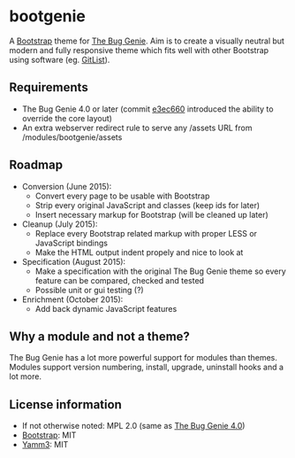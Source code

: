 # bootgenie
A [Bootstrap](http://getbootstrap.com/) theme for [The Bug Genie](https://github.com/thebuggenie/thebuggenie). Aim is to create a visually neutral but modern and fully responsive theme which fits well with other Bootstrap using software (eg. [GitList](http://gitlist.org/)).

## Requirements
- The Bug Genie 4.0 or later (commit [e3ec660](https://github.com/thebuggenie/thebuggenie/commit/e3ec660ab724524d842022c5fbbaf3ad3f91def7) introduced the ability to override the core layout)
- An extra webserver redirect rule to serve any /assets URL from /modules/bootgenie/assets

## Roadmap
- Conversion (June 2015): 
   - Convert every page to be usable with Bootstrap
   - Strip every original JavaScript and classes (keep ids for later)
   - Insert necessary markup for Bootstrap (will be cleaned up later)
- Cleanup (July 2015):
   - Replace every Bootstrap related markup with proper LESS or JavaScript bindings
   - Make the HTML output indent propely and nice to look at
- Specification (August 2015):
   - Make a specification with the original The Bug Genie theme so every feature can be compared, checked and tested
   - Possible unit or gui testing (?)
- Enrichment (October 2015):
   - Add back dynamic JavaScript features

## Why a module and not a theme?
The Bug Genie has a lot more powerful support for modules than themes. Modules support version numbering, install, upgrade, uninstall hooks and a lot more.

## License information
- If not otherwise noted: MPL 2.0 (same as [The Bug Genie 4.0](https://github.com/thebuggenie/thebuggenie))
- [Bootstrap](http://getbootstrap.com/): MIT
- [Yamm3](http://geedmo.github.io/yamm3/): MIT
